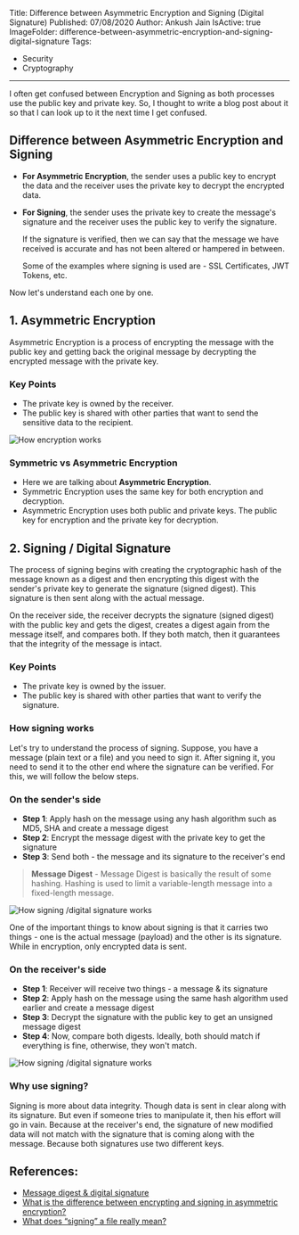 Title: Difference between Asymmetric Encryption and Signing (Digital Signature)
Published: 07/08/2020
Author: Ankush Jain
IsActive: true
ImageFolder: difference-between-asymmetric-encryption-and-signing-digital-signature
Tags:
  - Security
  - Cryptography
---
I often get confused between Encryption and Signing as both processes use the public key and private key. So, I thought to write a blog post about it so that I can look up to it the next time I get confused.

## Difference between Asymmetric Encryption and Signing

-   **For Asymmetric Encryption**, the sender uses a public key to encrypt the data and the receiver uses the private key to decrypt the encrypted data.

-   **For Signing**, the sender uses the private key to create the message's signature and the receiver uses the public key to verify the signature. 

    If the signature is verified, then we can say that the message we have received is accurate and has not been altered or hampered in between.

    Some of the examples where signing is used are - SSL Certificates, JWT Tokens, etc.

Now let's understand each one by one.

## 1. Asymmetric Encryption
Asymmetric Encryption is a process of encrypting the message with the public key and getting back the original message by decrypting the encrypted message with the private key. 

### Key Points
- The private key is owned by the receiver.
- The public key is shared with other parties that want to send the sensitive data to the recipient.

![How encryption works](/img/blogs/difference-between-asymmetric-encryption-and-signing-digital-signature/how-encryption-works.png)

### Symmetric vs Asymmetric Encryption
- Here we are talking about **Asymmetric Encryption**.
- Symmetric Encryption uses the same key for both encryption and decryption.
- Asymmetric Encryption uses both public and private keys. The public key for encryption and the private key for decryption.

## 2. Signing / Digital Signature
The process of signing begins with creating the cryptographic hash of the message known as a digest and then encrypting this digest with the sender's private key to generate the signature (signed digest). This signature is then sent along with the actual message.

On the receiver side, the receiver decrypts the signature (signed digest) with the public key and gets the digest, creates a digest again from the message itself, and compares both. If they both match, then it guarantees that the integrity of the message is intact.

### Key Points
- The private key is owned by the issuer.
- The public key is shared with other parties that want to verify the signature.

### How signing works
Let's try to understand the process of signing. Suppose, you have a message (plain text or a file) and you need to sign it. After signing it, you need to send it to the other end where the signature can be verified. For this, we will follow the below steps.

### On the sender's side
- **Step 1**: Apply hash on the message using any hash algorithm such as MD5, SHA and create a message digest
- **Step 2**: Encrypt the message digest with the private key to get the signature
- **Step 3**: Send both - the message and its signature to the receiver's end

> **Message Digest** - Message Digest is basically the result of some hashing. Hashing is used to limit a variable-length message into a fixed-length message.

![How signing /digital signature works](/img/blogs/difference-between-asymmetric-encryption-and-signing-digital-signature/how-signing-works-sender.png)

One of the important things to know about signing is that it carries two things - one is the actual message (payload) and the other is its signature. While in encryption, only encrypted data is sent.

### On the receiver's side
- **Step 1**: Receiver will receive two things - a message & its signature
- **Step 2**: Apply hash on the message using the same hash algorithm used earlier and create a message digest
- **Step 3**: Decrypt the signature with the public key to get an unsigned message digest
- **Step 4**: Now, compare both digests. Ideally, both should match if everything is fine, otherwise, they won't match.

![How signing /digital signature works](/img/blogs/difference-between-asymmetric-encryption-and-signing-digital-signature/how-signing-works-receiver.png)

### Why use signing?
Signing is more about data integrity. Though data is sent in clear along with its signature. But even if someone tries to manipulate it, then his effort will go in vain. Because at the receiver's end, the signature of new modified data will not match with the signature that is coming along with the message. Because both signatures use two different keys.

## References:
- [Message digest & digital signature](https://pt.slideshare.net/dkodam92/message-digest-digital-signature/)
- [What is the difference between encrypting and signing in asymmetric encryption?](https://stackoverflow.com/a/454103/1273882)
- [What does “signing” a file really mean?](https://security.stackexchange.com/a/198428)
